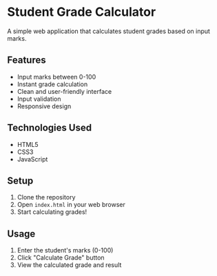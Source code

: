 # Student Grade Calculator

A simple web application that calculates student grades based on input marks.

## Features

- Input marks between 0-100
- Instant grade calculation
- Clean and user-friendly interface
- Input validation
- Responsive design

## Technologies Used

- HTML5
- CSS3
- JavaScript

## Setup

1. Clone the repository
2. Open `index.html` in your web browser
3. Start calculating grades!

## Usage

1. Enter the student's marks (0-100)
2. Click "Calculate Grade" button
3. View the calculated grade and result 